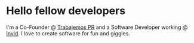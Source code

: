 # Hello fellow developers

I'm a Co-Founder @ [Trabajemos PR](https://trabajemospr.com) and a Software Developer working @ [Invid](https://invidgroup.com). I love to create software for fun and giggles.
